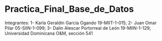 # Practica_Final_Base_de_Datos
Integrantes: 1- Karla Geraldin García Ogando 19-MIIT-1-015; 2- Juan Omar Pilar 05-SIIN-1-099; 3- Dalin Alescar Portorreal de León 19-MIIN-1-129; Universidad Dominicana O&amp;M, sección 541
